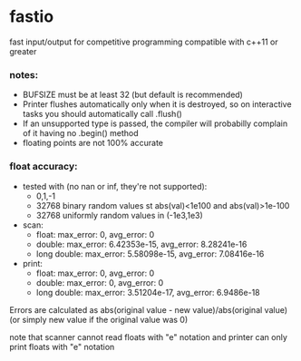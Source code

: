 # fastio
fast input/output for competitive programming compatible with c++11 or greater

### notes:
- BUFSIZE must be at least 32 (but default is recommended)
- Printer flushes automatically only when it is destroyed, so on interactive tasks you should automatically call .flush()
- If an unsupported type is passed, the compiler will probabilly complain of it having no .begin() method
- floating points are not 100% accurate

### float accuracy:
- tested with (no nan or inf, they're not supported):
	- 0,1,-1
	- 32768 binary random values st abs(val)<1e100 and abs(val)>1e-100
	- 32768 uniformly random values in (-1e3,1e3)
- scan:
	- float: max\_error: 0, avg\_error: 0
	- double: max\_error: 6.42353e-15, avg\_error: 8.28241e-16
	- long double: max\_error: 5.58098e-15, avg\_error: 7.08416e-16
- print:
	- float: max\_error: 0, avg\_error: 0
	- double: max\_error: 0, avg\_error: 0
	- long double: max\_error: 3.51204e-17, avg\_error: 6.9486e-18

Errors are calculated as abs(original value - new value)/abs(original value) (or simply new value if the original value was 0)

note that scanner cannot read floats with "e" notation
and printer can only print floats with "e" notation

